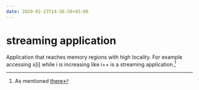 ```yaml
---
date: 2020-02-23T14:56:58+03:00
---
```

# streaming application

Application that reaches memory regions with high locality.
For example accessing x[i] while i is increasing like i++ is a streaming application.[^1f]

[^1f]: As mentioned [there](../../n/l/dodd-s18/lec04.md)
